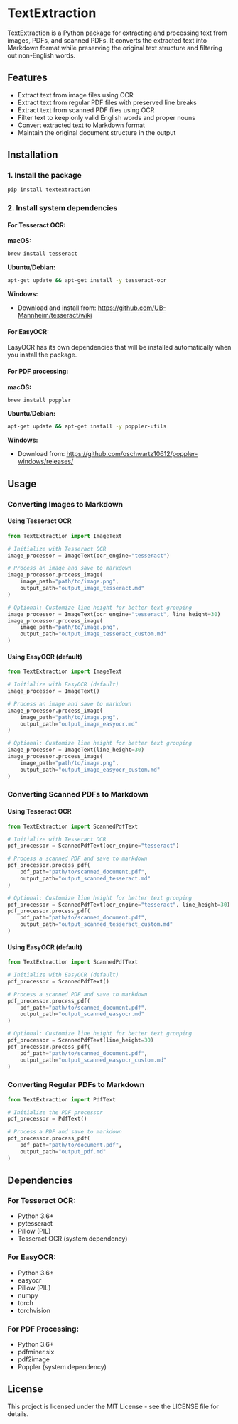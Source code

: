 # TextExtraction

TextExtraction is a Python package for extracting and processing text from images, PDFs, and scanned PDFs. It converts the extracted text into Markdown format while preserving the original text structure and filtering out non-English words.

## Features

- Extract text from image files using OCR
- Extract text from regular PDF files with preserved line breaks
- Extract text from scanned PDF files using OCR
- Filter text to keep only valid English words and proper nouns
- Convert extracted text to Markdown format
- Maintain the original document structure in the output

## Installation

### 1. Install the package

```bash
pip install textextraction
```

### 2. Install system dependencies

#### For Tesseract OCR:

**macOS:**
```bash
brew install tesseract
```

**Ubuntu/Debian:**
```bash
apt-get update && apt-get install -y tesseract-ocr
```

**Windows:**
- Download and install from: https://github.com/UB-Mannheim/tesseract/wiki

#### For EasyOCR:

EasyOCR has its own dependencies that will be installed automatically when you install the package.

#### For PDF processing:

**macOS:**
```bash
brew install poppler
```

**Ubuntu/Debian:**
```bash
apt-get update && apt-get install -y poppler-utils
```

**Windows:**
- Download from: https://github.com/oschwartz10612/poppler-windows/releases/

## Usage

### Converting Images to Markdown

#### Using Tesseract OCR

```python
from TextExtraction import ImageText

# Initialize with Tesseract OCR
image_processor = ImageText(ocr_engine="tesseract")

# Process an image and save to markdown
image_processor.process_image(
    image_path="path/to/image.png",
    output_path="output_image_tesseract.md"
)

# Optional: Customize line height for better text grouping
image_processor = ImageText(ocr_engine="tesseract", line_height=30)
image_processor.process_image(
    image_path="path/to/image.png",
    output_path="output_image_tesseract_custom.md"
)
```

#### Using EasyOCR (default)

```python
from TextExtraction import ImageText

# Initialize with EasyOCR (default)
image_processor = ImageText()

# Process an image and save to markdown
image_processor.process_image(
    image_path="path/to/image.png",
    output_path="output_image_easyocr.md"
)

# Optional: Customize line height for better text grouping
image_processor = ImageText(line_height=30)
image_processor.process_image(
    image_path="path/to/image.png",
    output_path="output_image_easyocr_custom.md"
)
```

### Converting Scanned PDFs to Markdown

#### Using Tesseract OCR

```python
from TextExtraction import ScannedPdfText

# Initialize with Tesseract OCR
pdf_processor = ScannedPdfText(ocr_engine="tesseract")

# Process a scanned PDF and save to markdown
pdf_processor.process_pdf(
    pdf_path="path/to/scanned_document.pdf",
    output_path="output_scanned_tesseract.md"
)

# Optional: Customize line height for better text grouping
pdf_processor = ScannedPdfText(ocr_engine="tesseract", line_height=30)
pdf_processor.process_pdf(
    pdf_path="path/to/scanned_document.pdf",
    output_path="output_scanned_tesseract_custom.md"
)
```

#### Using EasyOCR (default)

```python
from TextExtraction import ScannedPdfText

# Initialize with EasyOCR (default)
pdf_processor = ScannedPdfText()

# Process a scanned PDF and save to markdown
pdf_processor.process_pdf(
    pdf_path="path/to/scanned_document.pdf",
    output_path="output_scanned_easyocr.md"
)

# Optional: Customize line height for better text grouping
pdf_processor = ScannedPdfText(line_height=30)
pdf_processor.process_pdf(
    pdf_path="path/to/scanned_document.pdf",
    output_path="output_scanned_easyocr_custom.md"
)
```

### Converting Regular PDFs to Markdown

```python
from TextExtraction import PdfText

# Initialize the PDF processor
pdf_processor = PdfText()

# Process a PDF and save to markdown
pdf_processor.process_pdf(
    pdf_path="path/to/document.pdf",
    output_path="output_pdf.md"
)
```

## Dependencies

### For Tesseract OCR:
- Python 3.6+
- pytesseract
- Pillow (PIL)
- Tesseract OCR (system dependency)

### For EasyOCR:
- Python 3.6+
- easyocr
- Pillow (PIL)
- numpy
- torch
- torchvision

### For PDF Processing:
- Python 3.6+
- pdfminer.six
- pdf2image
- Poppler (system dependency)

## License

This project is licensed under the MIT License - see the LICENSE file for details.